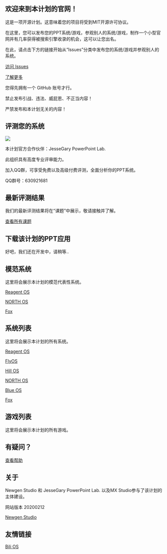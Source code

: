 ## 欢迎来到本计划的官网！

这是一项开源计划。这意味着您的项目将受到MIT开源许可协议。

在这里，您可以发布您的PPT系统/游戏，参观别人的系统/游戏，制作一个小型官网并有几率获得被搜索引擎收录的机会，这可以让您出名。

在此，请点击下方的链接开始从“Issues”分类中发布您的系统/游戏并参观别人的系统。

[访问 Issues ](https://github.com/NSC-MPPT/JesseGary-PowerPoint-OS-Web/issues)

[了解更多](https://github.com/NSC-MPPT/JesseGary-PowerPoint-OS-Web/wiki)

您得先拥有一个 GitHub 账号才行。

禁止发布引战、违法、威屁恩、不正当内容！

严禁发布和本计划无关的内容！

## 评测您的系统

![](https://pic.downk.cc/item/5e44c3f248b86553eeaa45f5.png)

本计划官方合作伙伴：JesseGary PowerPoint Lab.

此组织具有高度专业评审能力。

加入QQ群，可享受免费以及高级付费评测，全面分析你的PPT系统。

QQ群号：630921681

## 最新评测结果


我们的最新评测结果将在“课题”中展示，敬请接触并了解。

[查看所有课题](https://github.com/NSC-MPPT/JesseGary-PowerPoint-OS-Web/projects)

## 下载该计划的PPT应用

好吧，我们还在开发中，请稍等..

## 模范系统

这里将会展示本计划的模范代表性系统。

[Reagent OS](https://github.com/NSC-MPPT/JesseGary-PowerPoint-OS-Web/issues/3)

[NORTH OS](https://github.com/NSC-MPPT/JesseGary-PowerPoint-OS-Web/issues/5)

[Fox](https://github.com/NSC-MPPT/JesseGary-PowerPoint-OS-Web/issues/9)

## 系统列表

这里将会展示本计划的所有系统。

[Reagent OS](https://github.com/NSC-MPPT/JesseGary-PowerPoint-OS-Web/issues/3)

[FlyOS](https://github.com/NSC-MPPT/JesseGary-PowerPoint-OS-Web/issues/2)

[Hill OS](https://github.com/NSC-MPPT/JesseGary-PowerPoint-OS-Web/issues/4)

[NORTH OS](https://github.com/NSC-MPPT/JesseGary-PowerPoint-OS-Web/issues/5)

[Blue OS](https://github.com/NSC-MPPT/JesseGary-PowerPoint-OS-Web/issues/7)

[Fox](https://github.com/NSC-MPPT/JesseGary-PowerPoint-OS-Web/issues/9)

## 游戏列表

这里将会展示本计划的所有游戏。

## 有疑问？

[查看帮助](https://github.com/NSC-MPPT/JesseGary-PowerPoint-OS-Web/wiki)

## 关于

Newgen Studio 和 JesseGary PowerPoint Lab. 以及MX Studio参与了该计划的主体建设。

网站版本 20200212

[Newgen Studio](https://nsc-mppt.github.io/)

## 友情链接

[Bili OS](https://bilios.org.cn/forum.php)
